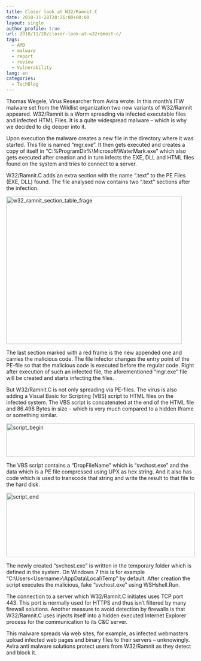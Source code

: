 ```yaml
---
title: Closer look at W32/Ramnit.C
date: 2010-11-28T20:26:00+00:00
layout: single
author_profile: true
url: 2010/11/28/closer-look-at-w32ramnit-c/
tags:
  - AMD
  - malware
  - report
  - review
  - Vulnerability
lang: en
categories: 
  - TechBlog
---
```

Thomas Wegele, Virus Researcher from Avira wrote: In this month’s ITW malware set from the Wildlist organization two new variants of W32/Ramnit appeared. W32/Ramnit is a Worm spreading via infected executable files and infected HTML Files. It is a quite widespread malware – which is why we decided to dig deeper into it.

Upon execution the malware creates a new file in the directory where it was started. This file is named “mgr.exe”. It then gets executed and creates a copy of itself in “C:\%ProgramDir%\Microsoft\WaterMark.exe” which also gets executed after creation and in turn infects the EXE, DLL and HTML files found on the system and tries to connect to a server.

W32/Ramnit.C adds an extra section with the name “.text” to the PE Files (EXE, DLL) found. The file analysed now contains two “.text” sections after the infection.

[<img title="w32_ramnit_section_table_frage" border="0" alt="w32_ramnit_section_table_frage" src="http://lh6.ggpht.com/_vaUVXcmC3OI/TPKz5Bln_YI/AAAAAAAADO8/-dtlQUSuFzo/w32_ramnit_section_table_frage_thumb%5B3%5D.png?imgmax=800" width="469" height="394" />](http://lh5.ggpht.com/_vaUVXcmC3OI/TPKz3QQt4wI/AAAAAAAADO4/hBaIj10WMqg/s1600-h/w32_ramnit_section_table_frage%5B5%5D.png)

The last section marked with a red frame is the new appended one and carries the malicious code. The file infector changes the entry point of the PE-file so that the malicious code is executed before the regular code. Right after execution of such an infected file, the aforementioned “mgr.exe” file will be created and starts infecting the files.

But W32/Ramnit.C is not only spreading via PE-files. The virus is also adding a Visual Basic for Scripting (VBS) script to HTML files on the infected system. The VBS script is concatenated at the end of the HTML file and 86.498 Bytes in size – which is very much compared to a hidden Iframe or something similar.

[<img title="script_begin" border="0" alt="script_begin" src="http://lh4.ggpht.com/_vaUVXcmC3OI/TPKz7ws-BgI/AAAAAAAADPE/23kfEWI9nms/script_begin_thumb%5B2%5D.png?imgmax=800" width="504" height="89" />](http://lh5.ggpht.com/_vaUVXcmC3OI/TPKz6UdpXZI/AAAAAAAADPA/mPG9Z9uGI-U/s1600-h/script_begin%5B4%5D.png)

The VBS script contains a “DropFileName” which is “svchost.exe” and the data which is a PE file compressed using UPX as hex string. And it also has code which is used to transcode that string and write the result to that file to the hard disk.

[<img title="script_end" border="0" alt="script_end" src="http://lh6.ggpht.com/_vaUVXcmC3OI/TPKz_erGiPI/AAAAAAAADPM/g5Gmy5k9PeY/script_end_thumb%5B2%5D.png?imgmax=800" width="504" height="172" />](http://lh4.ggpht.com/_vaUVXcmC3OI/TPKz9jyHUAI/AAAAAAAADPI/CwJgYTI1kKs/s1600-h/script_end%5B4%5D.png)

The newly created “svchost.exe” is written in the temporary folder which is defined in the system. On Windows 7 this is for example “C:\Users\<Username>\AppData\Local\Temp” by default. After creation the script executes the malicious, fake “svchost.exe” using WSHshell.Run.

The connection to a server which W32/Ramnit.C initiates uses TCP port 443. This port is normally used for HTTPS and thus isn’t filtered by many firewall solutions. Another measure to avoid detection by firewalls is that W32/Ramnit.C uses injects itself into a hidden executed Internet Explorer process for the communication to its C&C server.

This malware spreads via web sites, for example, as infected webmasters upload infected web pages and binary files to their servers – unknowingly. Avira anti malware solutions protect users from W32/Ramnit as they detect and block it.